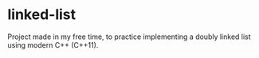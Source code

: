 # linked-list

Project made in my free time, to practice implementing a doubly linked list using modern C++ (C++11).
